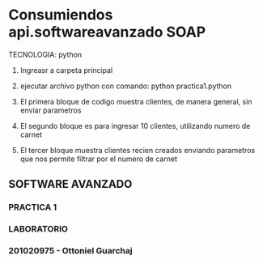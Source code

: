 # Consumiendos api.softwareavanzado SOAP

TECNOLOGIA: python

1. Ingreasr a carpeta principal
2. ejecutar archivo python con comando: python practica1.python

3. El primera bloque de codigo muestra clientes, de manera general, sin enviar parametros

4. El segundo bloque es para ingresar 10 clientes, utilizando numero de carnet

5. El tercer bloque muestra clientes recien creados enviando parametros que nos permite filtrar por el numero de carnet

## SOFTWARE AVANZADO
### PRACTICA 1
### LABORATORIO 
### 201020975 - Ottoniel Guarchaj

